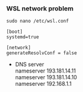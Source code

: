 ### WSL network problem
```sudo nano /etc/wsl.conf```
```
[boot]
systemd=true

[network]
generateResolvConf = false
```
* DNS server  
nameserver 193.181.14.11  
nameserver 193.181.14.10  
nameserver 192.168.1.1  
